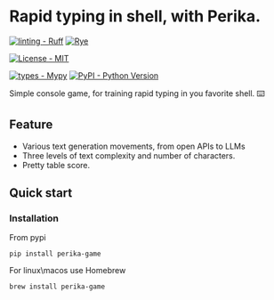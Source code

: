 # Rapid typing in shell, with Perika. 
[![linting - Ruff](https://img.shields.io/endpoint?url=https://raw.githubusercontent.com/astral-sh/ruff/main/assets/badge/v2.json)](https://github.com/astral-sh/ruff) 
[![Rye](https://img.shields.io/endpoint?url=https://raw.githubusercontent.com/astral-sh/rye/main/artwork/badge.json)](https://rye.astral.sh)

[![License - MIT](https://img.shields.io/badge/license-MIT-9400d3.svg)](https://spdx.org/licenses/) 

[![types - Mypy](https://img.shields.io/badge/types-Mypy-blue.svg)](https://github.com/python/mypy)
[![PyPI - Python Version](https://img.shields.io/pypi/pyversions/hatch.svg?logo=python&label=Python&logoColor=gold)](https://pypi.org/project/perika/) 


Simple console game, for training rapid typing in you favorite shell. ⌨️


## Feature
- Various text generation movements, from open APIs to LLMs
- Three levels of text complexity and number of characters.
- Pretty table score.

## Quick start


### Installation

From pypi

```shell
pip install perika-game
```

For linux\macos use Homebrew

```shell
brew install perika-game
```

